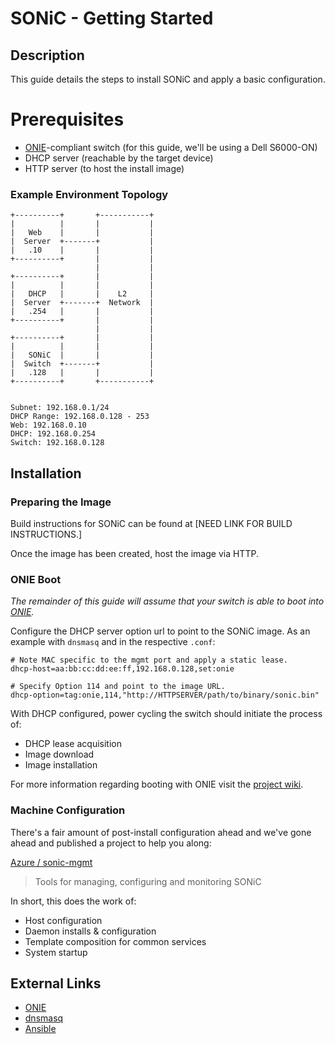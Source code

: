 # SONiC - Getting Started

## Description
This guide details the steps to install SONiC and apply a basic configuration.

# Prerequisites
- [ONIE](http://www.opencompute.org/wiki/Networking/ONIE)-compliant switch (for this guide, we'll be using a Dell S6000-ON)
- DHCP server (reachable by the target device)
- HTTP server (to host the install image)

### Example Environment Topology
```
+----------+       +-----------+
|          |       |           |
|   Web    |       |           |
|  Server  +-------+           |
|   .10    |       |           |
+----------+       |           |
                   |           |
+----------+       |           |
|          |       |           |
|   DHCP   |       |    L2     |
|  Server  +-------+  Network  |
|   .254   |       |           |
+----------+       |           |
                   |           |
+----------+       |           |
|          |       |           |
|   SONiC  |       |           |
|  Switch  +-------+           |
|   .128   |       |           |
+----------+       +-----------+


Subnet: 192.168.0.1/24
DHCP Range: 192.168.0.128 - 253
Web: 192.168.0.10
DHCP: 192.168.0.254
Switch: 192.168.0.128

```


## Installation

### Preparing the Image
Build instructions for SONiC can be found at [NEED LINK FOR BUILD INSTRUCTIONS.]

Once the image has been created, host the image via HTTP.


### ONIE Boot
_The remainder of this guide will assume that your switch is able to boot into [ONIE](http://www.opencompute.org/wiki/Networking/ONIE)._

Configure the DHCP server option url to point to the SONiC image. As an example with `dnsmasq` and in the respective `.conf`:
```
# Note MAC specific to the mgmt port and apply a static lease.
dhcp-host=aa:bb:cc:dd:ee:ff,192.168.0.128,set:onie

# Specify Option 114 and point to the image URL.
dhcp-option=tag:onie,114,"http://HTTPSERVER/path/to/binary/sonic.bin"
```

With DHCP configured, power cycling the switch should initiate the process of:

- DHCP lease acquisition
- Image download
- Image installation

For more information regarding booting with ONIE visit the [project wiki](https://github.com/opencomputeproject/onie/wiki/Quick-Start-Guide).

### Machine Configuration

There's a fair amount of post-install configuration ahead and we've gone ahead and published a project to help you along:

[Azure / sonic-mgmt](https://github.com/Azure/sonic-mgmt)
> Tools for managing, configuring and monitoring SONiC

In short, this does the work of:

- Host configuration
- Daemon installs & configuration
- Template composition for common services
- System startup


## External Links
- [ONIE](http://www.opencompute.org/wiki/Networking/ONIE)
- [dnsmasq](http://www.thekelleys.org.uk/dnsmasq/docs/dnsmasq-man.html)
- [Ansible](http://docs.ansible.com/)

